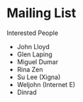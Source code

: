 # Mailing List

Interested People

- John Lloyd
- Glen Laping
- Miguel Dumar
- Rina Zen
- Su Lee (Xigna)
- Weljohn (Internet E)
- Dinrad